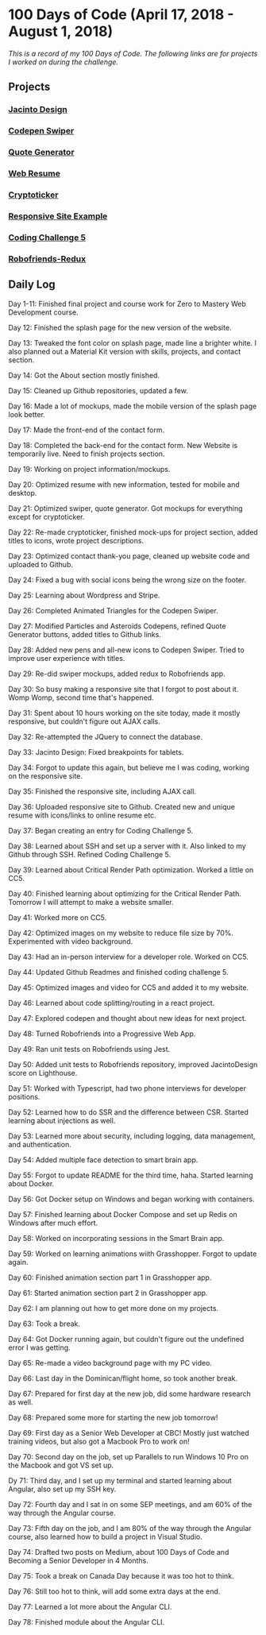 # 100 Days of Code (April 17, 2018 - August 1, 2018)

*This is a record of my 100 Days of Code. The following links are for projects I worked on during the challenge.* 

## Projects

### [Jacinto Design](https://jacinto.design)
### [Codepen Swiper](https://jacinto.design/swiper)
### [Quote Generator](https://jacinto.design/quote)
### [Web Resume](https://jacinto.design/resume)
### [Cryptoticker](https://jacintodesign.github.io/cryptoticker/)
### [Responsive Site Example](https://jacintodesign.github.io/responsive-site-example/)
### [Coding Challenge 5](https://jacintodesign.github.io/coding-challenge-5/)
### [Robofriends-Redux](https://jacintodesign.github.io/robofriends-redux/)


## Daily Log

Day 1-11: Finished final project and course work for Zero to Mastery Web Development course. 

Day 12:
Finished the splash page for the new version of the website. 

Day 13: 
Tweaked the font color on splash page, made line a brighter white. I also planned out a Material Kit version with skills, projects, and contact section. 

Day 14: 
Got the About section mostly finished. 

Day 15: 
Cleaned up Github repositories, updated a few. 

Day 16: 
Made a lot of mockups, made the mobile version of the splash page look better. 

Day 17: 
Made the front-end of the contact form. 

Day 18: 
Completed the back-end for the contact form. New Website is temporarily live. Need to finish projects section. 

Day 19: 
Working on project information/mockups. 

Day 20: 
Optimized resume with new information, tested for mobile and desktop. 

Day 21: 
Optimized swiper, quote generator. Got mockups for everything except for cryptoticker. 

Day 22: 
Re-made cryptoticker, finished mock-ups for project section, added titles to icons, wrote project descriptions. 

Day 23: 
Optimized contact thank-you page, cleaned up website code and uploaded to Github. 

Day 24: 
Fixed a bug with social icons being the wrong size on the footer. 

Day 25: 
Learning about Wordpress and Stripe. 

Day 26: 
Completed Animated Triangles for the Codepen Swiper. 

Day 27: 
Modified Particles and Asteroids Codepens, refined Quote Generator buttons, added titles to Github links. 

Day 28: 
Added new pens and all-new icons to Codepen Swiper. Tried to improve user experience with titles. 

Day 29: 
Re-did swiper mockups, added redux to Robofriends app. 

Day 30:
So busy making a responsive site that I forgot to post about it. Womp Womp, second time that's happened. 

Day 31:
Spent about 10 hours working on the site today, made it mostly responsive, but couldn't figure out AJAX calls. 

Day 32: 
Re-attempted the JQuery to connect the database. 

Day 33: 
Jacinto Design: Fixed breakpoints for tablets. 

Day 34: 
Forgot to update this again, but believe me I was coding, working on the responsive site. 

Day 35: 
Finished the responsive site, including AJAX call. 

Day 36: 
Uploaded responsive site to Github. Created new and unique resume with icons/links to online resume etc. 

Day 37: 
Began creating an entry for Coding Challenge 5. 

Day 38:
Learned about SSH and set up a server with it. Also linked to my Github through SSH. Refined Coding Challenge 5. 

Day 39:
Learned about Critical Render Path optimization. Worked a little on CC5. 

Day 40: 
Finished learning about optimizing for the Critical Render Path. Tomorrow I will attempt to make a website smaller. 

Day 41: 
Worked more on CC5. 

Day 42: 
Optimized images on my website to reduce file size by 70%. Experimented with video background. 

Day 43: 
Had an in-person interview for a developer role. Worked on CC5. 

Day 44: 
Updated Github Readmes and finished coding challenge 5. 

Day 45: 
Optimized images and video for CC5 and added it to my website. 

Day 46: 
Learned about code splitting/routing in a react project. 

Day 47: 
Explored codepen and thought about new ideas for next project.  

Day 48:
Turned Robofriends into a Progressive Web App. 

Day 49: 
Ran unit tests on Robofriends using Jest. 

Day 50: 
Added unit tests to Robofriends repository, improved JacintoDesign score on Lighthouse. 

Day 51: 
Worked with Typescript, had two phone interviews for developer positions. 

Day 52: 
Learned how to do SSR and the difference between CSR. Started learning about injections as well. 

Day 53: 
Learned more about security, including logging, data management, and authentication. 

Day 54:
Added multiple face detection to smart brain app. 

Day 55: 
Forgot to update README for the third time, haha. Started learning about Docker. 

Day 56: 
Got Docker setup on Windows and began working with containers. 

Day 57:
Finished learning about Docker Compose and set up Redis on Windows after much effort.  

Day 58: 
Worked on incorporating sessions in the Smart Brain app. 

Day 59: 
Worked on learning animations wiith Grasshopper. Forgot to update again. 

Day 60: 
Finished animation section part 1 in Grasshopper app. 

Day 61: 
Started animation section part 2 in Grasshopper app.

Day 62: 
I am planning out how to get more done on my projects.

Day 63: 
Took a break. 

Day 64: 
Got Docker running again, but couldn't figure out the undefined error I was getting. 

Day 65: 
Re-made a video background page with my PC video. 

Day 66: 
Last day in the Dominican/flight home, so took another break.

Day 67: 
Prepared for first day at the new job, did some hardware research as well. 

Day 68: 
Prepared some more for starting the new job tomorrow! 

Day 69:
First day as a Senior Web Developer at CBC! Mostly just watched training videos, but also got a Macbook Pro to work on!

Day 70:
Second day on the job, set up Parallels to run Windows 10 Pro on the Macbook and got VS set up. 

Dy 71:
Third day, and I set up my terminal and started learning about Angular, also set up my SSH key. 

Day 72:
Fourth day and I sat in on some SEP meetings, and am 60% of the way through the Angular course. 

Day 73: 
Fifth day on the job, and I am 80% of the way through the Angular course, also learned how to build a project in Visual Studio. 

Day 74:
Drafted two posts on Medium, about 100 Days of Code and Becoming a Senior Developer in 4 Months. 

Day 75:
Took a break on Canada Day because it was too hot to think.

Day 76: 
Still too hot to think, will add some extra days at the end. 

Day 77:
Learned a lot more about the Angular CLI. 

Day 78: 
Finished module about the Angular CLI. 
